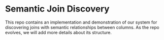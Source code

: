 # Semantic Join Discovery

This repo contains an implementation and demonstration of our system for discovering joins with semantic relationships between columns. As the repo evolves, we will add more details about its structure.
